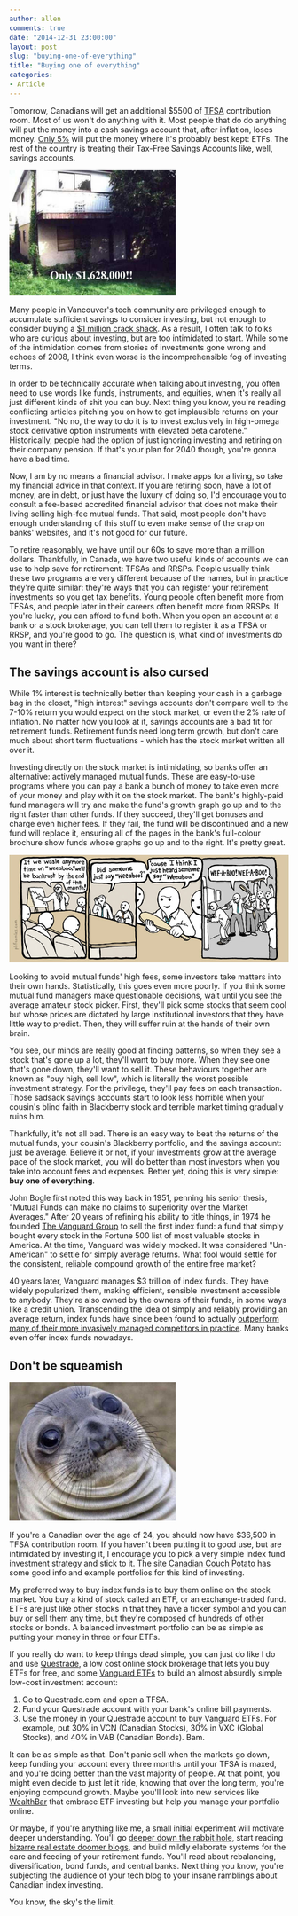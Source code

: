 ```yaml
---
author: allen
comments: true
date: "2014-12-31 23:00:00"
layout: post
slug: "buying-one-of-everything"
title: "Buying one of everything"
categories:
- Article
---
```


Tomorrow, Canadians will get an additional $5500 of [TFSA](http://en.wikipedia.org/wiki/Tax-Free_Savings_Account) contribution room. Most of us won't do anything with it. Most people that do do anything will put the money into a cash savings account that, after inflation, loses money. [Only 5%](http://newsroom.bmo.com/press-releases/bmo-annual-tfsa-report-tfsa-adoption-among-canadi-tsx-bmo-201312190918655001) will put the money where it's probably best kept: ETFs. The rest of the country is treating their Tax-Free Savings Accounts like, well, savings accounts.

<img src='/images/2014/mansion.jpg' width='300'>

Many people in Vancouver's tech community are privileged enough to accumulate sufficient savings to consider investing, but not enough to consider buying a [$1 million crack shack](http://www.crackshackormansion.com/). As a result, I often talk to folks who are curious about investing, but are too intimidated to start. While some of the intimidation comes from stories of investments gone wrong and echoes of 2008, I think even worse is the incomprehensible fog of investing terms.

In order to be technically accurate when talking about investing, you often need to use words like funds, instruments, and equities, when it's really all just different kinds of shit you can buy. Next thing you know, you're reading conflicting articles pitching you on how to get implausible returns on your investment. "No no, the way to do it is to invest exclusively in high-omega stock derivative option instruments with elevated beta carotene." Historically, people had the option of just ignoring investing and retiring on their company pension. If that's your plan for 2040 though, you're gonna have a bad time.

Now, I am by no means a financial advisor. I make apps for a living, so take my financial advice in that context. If you are retiring soon, have a lot of money, are in debt, or just have the luxury of doing so, I'd encourage you to consult a fee-based accredited financial advisor that does not make their living selling high-fee mutual funds. That said, most people don't have enough understanding of this stuff to even make sense of the crap on banks' websites, and it's not good for our future.

To retire reasonably, we have until our 60s to save more than a million dollars. Thankfully, in Canada, we have two useful kinds of accounts we can use to help save for retirement: TFSAs and RRSPs. People usually think these two programs are very different because of the names, but in practice they're quite similar: they're ways that you can register your retirement investments so you get tax benefits. Young people often benefit more from TFSAs, and people later in their careers often benefit more from RRSPs. If you're lucky, you can afford to fund both. When you open an account at a bank or a stock brokerage, you can tell them to register it as a TFSA or RRSP, and you're good to go. The question is, what kind of investments do you want in there?

## The savings account is also cursed

While 1% interest is technically better than keeping your cash in a garbage bag in the closet, "high interest" savings accounts don't compare well to the 7-10% return you would expect on the stock market, or even the 2% rate of inflation. No matter how you look at it, savings accounts are a bad fit for retirement funds. Retirement funds need long term growth, but don't care much about short term fluctuations - which has the stock market written all over it.

Investing directly on the stock market is intimidating, so banks offer an alternative: actively managed mutual funds. These are easy-to-use programs where you can pay a bank a bunch of money to take even more of your money and play with it on the stock market. The bank's highly-paid fund managers will try and make the fund's growth graph go up and to the right faster than other funds. If they succeed, they'll get bonuses and charge even higher fees. If they fail, the fund will be discontinued and a new fund will replace it, ensuring all of the pages in the bank's full-colour brochure show funds whose graphs go up and to the right. It's pretty great.

<a href='http://www.pbfcomics.com/71/'><img src='/images/2014/weeaboo.jpg'></a>

Looking to avoid mutual funds' high fees, some investors take matters into their own hands.  Statistically, this goes even more poorly. If you think some mutual fund managers make questionable decisions, wait until you see the average amateur stock picker. First, they'll pick some stocks that seem cool but whose prices are dictated by large institutional investors that they have little way to predict. Then, they will suffer ruin at the hands of their own brain.

You see, our minds are really good at finding patterns, so when they see a stock that's gone up a lot, they'll want to buy more. When they see one that's gone down, they'll want to sell it. These behaviours together are known as "buy high, sell low", which is literally the worst possible investment strategy. For the privilege, they'll pay fees on each transaction. Those sadsack savings accounts start to look less horrible when your cousin's blind faith in Blackberry stock and terrible market timing gradually ruins him.

Thankfully, it's not all bad. There is an easy way to beat the returns of the mutual funds, your cousin's Blackberry portfolio, and the savings account: just be average. Believe it or not, if your investments grow at the average pace of the stock market, you will do better than most investors when you take into account fees and expenses. Better yet, doing this is very simple: **buy one of everything**.

John Bogle first noted this way back in 1951, penning his senior thesis, "Mutual Funds can make no claims to superiority over the Market Averages." After 20 years of refining his ability to title things, in 1974 he founded [The Vanguard Group](http://en.wikipedia.org/wiki/The_Vanguard_Group) to sell the first index fund: a fund that simply bought every stock in the Fortune 500 list of most valuable stocks in America. At the time, Vanguard was widely mocked. It was considered "Un-American" to settle for simply average returns. What fool would settle for the consistent, reliable compound growth of the entire free market?

40 years later, Vanguard manages $3 trillion of index funds. They have  widely popularized them, making efficient, sensible investment accessible to anybody. They're also owned by the owners of their funds, in some ways like a credit union. Transcending the idea of simply and reliably providing an average return, index funds have since been found to actually [outperform many of their more invasively managed competitors in practice](http://www.etf.com/sections/index-investor-corner/20951-swedroe-indexing-no-average-experience.html). Many banks even offer index funds nowadays.

## Don't be squeamish

<img src='/images/2014/squeam.jpg' width='300'>

If you're a Canadian over the age of 24, you should now have $36,500 in TFSA contribution room. If you haven't been putting it to good use, but are intimidated by investing it, I encourage you to pick a very simple index fund investment strategy and stick to it. The site [Canadian Couch Potato](http://canadiancouchpotato.com/couch-potato-faq/) has some good info and example portfolios for this kind of investing.

My preferred way to buy index funds is to buy them online on the stock market. You buy a kind of stock called an ETF, or an exchange-traded fund. ETFs are just like other stocks in that they have a ticker symbol and you can buy or sell them any time, but they're composed of hundreds of other stocks or bonds. A balanced investment portfolio can be as simple as putting your money in three or four ETFs.

If you really do want to keep things dead simple, you can just do like I do and use [Questrade](http://questrade.com), a low cost online stock brokerage that lets you buy ETFs for free, and some [Vanguard ETFs](https://www.vanguardcanada.ca/individual/etfs/etfs.htm) to build an almost absurdly simple low-cost investment account:

1. Go to Questrade.com and open a TFSA.
2. Fund your Questrade account with your bank's online bill payments.
3. Use the money in your Questrade account to buy Vanguard ETFs. For example, put 30% in VCN (Canadian Stocks), 30% in VXC (Global Stocks), and 40% in VAB (Canadian Bonds). Bam.

It can be as simple as that. Don't panic sell when the markets go down, keep funding your account every three months until your TFSA is maxed, and you're doing better than the vast majority of people. At that point, you might even decide to just let it ride, knowing that over the long term, you're enjoying compound growth. Maybe you'll look into new services like [WealthBar](https://www.wealthbar.com/) that embrace ETF investing but help you manage your portfolio online.

Or maybe, if you're anything like me, a small initial experiment will motivate deeper understanding. You'll go [deeper down the rabbit hole](http://canadiancouchpotato.com/couch-potato-faq/), start reading [bizarre real estate doomer blogs](http://www.greaterfool.ca/), and build mildly elaborate systems for the care and feeding of your retirement funds. You'll read about rebalancing, diversification, bond funds, and central banks. Next thing you know, you're subjecting the audience of your tech blog to your insane ramblings about Canadian index investing.

You know, the sky's the limit.
